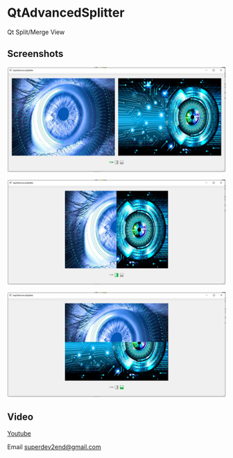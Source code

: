 # QtAdvancedSplitter
Qt Split/Merge View

## Screenshots

![Screenshot](https://github.com/superdev2end/QtAdvancedSplitter/blob/main/Screenshot%202023-02-23%20094735.png?raw=true)

![Screenshot](https://github.com/superdev2end/QtAdvancedSplitter/blob/main/Screenshot%202023-02-23%20094743.png?raw=true)

![Screenshot](https://github.com/superdev2end/QtAdvancedSplitter/blob/main/Screenshot%202023-02-23%20094747.png?raw=true)

## Video
[Youtube](https://www.youtube.com/watch?v=huGhh6ZNWT8)
&nbsp;

Email [superdev2end@gmail.com](mailto:superdev2end@gmail.com)
